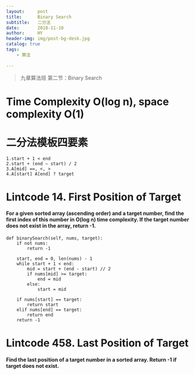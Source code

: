 ```yaml
---
layout:     post
title:      Binary Search
subtitle:   二分法
date:       2018-11-10
author:     HY
header-img: img/post-bg-desk.jpg
catalog: true
tags:
    - 算法
    
---
```


>九章算法班 第二节：Binary Search

# Time Complexity O(log n), space complexity O(1)

# 二分法模板四要素
    1.start + 1 < end
    2.start + (end – start) / 2
    3.A[mid] ==, <, >
    4.A[start] A[end] ? target

# Lintcode 14. First Position of Target
#### For a given sorted array (ascending order) and a target number, find the first index of this number in O(log n) time complexity. If the target number does not exist in the array, return -1.
    def binarySearch(self, nums, target):
        if not nums:
            return -1

        start, end = 0, len(nums) - 1
        while start + 1 < end:
            mid = start + (end - start) // 2
            if nums[mid] >= target:
                end = mid
            else:
                start = mid

        if nums[start] == target:
            return start
        elif nums[end] == target:
            return end
        return -1
       
# Lintcode 458. Last Position of Target
#### Find the last position of a target number in a sorted array. Return -1 if target does not exist.
